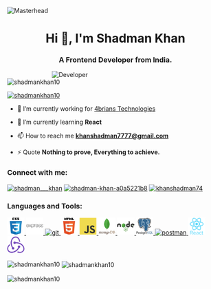![Masterhead](./[https://ndmeaa.com/image/Web-development.gif])
<h1 align="center">Hi 👋, I'm Shadman Khan</h1>
<h3 align="center">A Frontend Developer from India.</h3>
<img align="right" width="400" src="https://ndmeaa.com/image/Web-development.gif" alt="Developer" />

<p align="left"> <img src="https://komarev.com/ghpvc/?username=shadmankhan10&label=Profile%20views&color=0e75b6&style=flat" alt="shadmankhan10" /> </p>

<p align="left"> <a href="https://github.com/ryo-ma/github-profile-trophy"><img src="https://github-profile-trophy.vercel.app/?username=shadmankhan10" alt="shadmankhan10" /></a> </p>

- 🔭 I’m currently working for [4brians Technologies](https://www.4brains.in/)

- 🌱 I’m currently learning **React**

- 📫 How to reach me **khanshadman7777@gmail.com**

- ⚡ Quote **Nothing to prove, Everything to achieve.**

<h3 align="left">Connect with me:</h3>
<p align="left">
<a href="https://twitter.com/Shadman___Khan" target="blank"><img align="center" src="https://raw.githubusercontent.com/rahuldkjain/github-profile-readme-generator/master/src/images/icons/Social/twitter.svg" alt="shadman___khan" height="30" width="40" /></a>
<a href="https://linkedin.com/in/shadman-khan-a0a5221b8" target="blank"><img align="center" src="https://raw.githubusercontent.com/rahuldkjain/github-profile-readme-generator/master/src/images/icons/Social/linked-in-alt.svg" alt="shadman-khan-a0a5221b8" height="30" width="40" /></a>
<a href="https://instagram.com/khanshadman74" target="blank"><img align="center" src="https://raw.githubusercontent.com/rahuldkjain/github-profile-readme-generator/master/src/images/icons/Social/instagram.svg" alt="khanshadman74" height="30" width="40" /></a>
</p>

<h3 align="left">Languages and Tools:</h3>
<p align="left"> <a href="https://www.w3schools.com/css/" target="_blank" rel="noreferrer"> <img src="https://raw.githubusercontent.com/devicons/devicon/master/icons/css3/css3-original-wordmark.svg" alt="css3" width="40" height="40"/> </a> <a href="https://expressjs.com" target="_blank" rel="noreferrer"> <img src="https://raw.githubusercontent.com/devicons/devicon/master/icons/express/express-original-wordmark.svg" alt="express" width="40" height="40"/> </a> <a href="https://git-scm.com/" target="_blank" rel="noreferrer"> <img src="https://www.vectorlogo.zone/logos/git-scm/git-scm-icon.svg" alt="git" width="40" height="40"/> </a> <a href="https://www.w3.org/html/" target="_blank" rel="noreferrer"> <img src="https://raw.githubusercontent.com/devicons/devicon/master/icons/html5/html5-original-wordmark.svg" alt="html5" width="40" height="40"/> </a> <a href="https://developer.mozilla.org/en-US/docs/Web/JavaScript" target="_blank" rel="noreferrer"> <img src="https://raw.githubusercontent.com/devicons/devicon/master/icons/javascript/javascript-original.svg" alt="javascript" width="40" height="40"/> </a> <a href="https://www.mongodb.com/" target="_blank" rel="noreferrer"> <img src="https://raw.githubusercontent.com/devicons/devicon/master/icons/mongodb/mongodb-original-wordmark.svg" alt="mongodb" width="40" height="40"/> </a> <a href="https://nodejs.org" target="_blank" rel="noreferrer"> <img src="https://raw.githubusercontent.com/devicons/devicon/master/icons/nodejs/nodejs-original-wordmark.svg" alt="nodejs" width="40" height="40"/> </a> <a href="https://www.postgresql.org" target="_blank" rel="noreferrer"> <img src="https://raw.githubusercontent.com/devicons/devicon/master/icons/postgresql/postgresql-original-wordmark.svg" alt="postgresql" width="40" height="40"/> </a> <a href="https://postman.com" target="_blank" rel="noreferrer"> <img src="https://www.vectorlogo.zone/logos/getpostman/getpostman-icon.svg" alt="postman" width="40" height="40"/> </a> <a href="https://reactjs.org/" target="_blank" rel="noreferrer"> <img src="https://raw.githubusercontent.com/devicons/devicon/master/icons/react/react-original-wordmark.svg" alt="react" width="40" height="40"/> </a> <a href="https://redux.js.org" target="_blank" rel="noreferrer"> <img src="https://raw.githubusercontent.com/devicons/devicon/master/icons/redux/redux-original.svg" alt="redux" width="40" height="40"/> </a> </p>

<p><img align="left" src="https://github-readme-stats.vercel.app/api/top-langs?username=shadmankhan10&show_icons=true&locale=en&layout=compact" alt="shadmankhan10" /></p>

<p>&nbsp;<img align="center" src="https://github-readme-stats.vercel.app/api?username=shadmankhan10&show_icons=true&locale=en" alt="shadmankhan10" /></p>

<p><img align="center" src="https://github-readme-streak-stats.herokuapp.com/?user=shadmankhan10&" alt="shadmankhan10" /></p>

